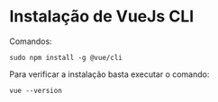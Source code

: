 # Instalação de VueJs CLI

Comandos:

    sudo npm install -g @vue/cli
    
    
Para verificar a instalação basta executar o comando:

    vue --version

